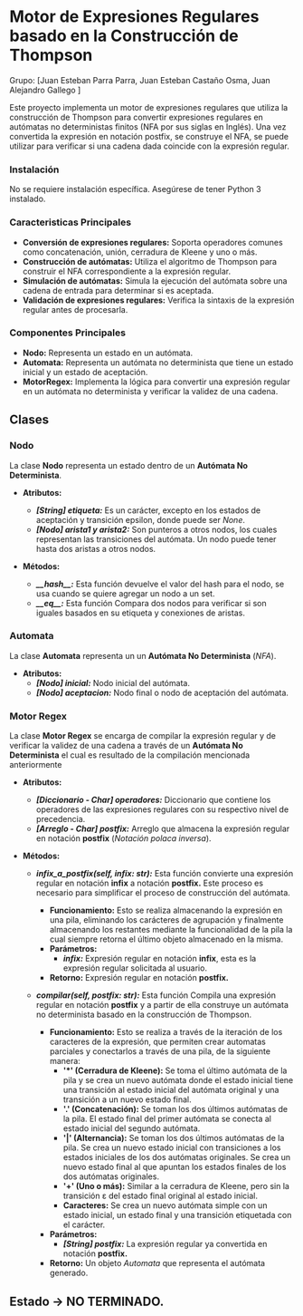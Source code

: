# Motor de Expresiones Regulares basado en la Construcción de Thompson
Grupo: [Juan Esteban Parra Parra, Juan Esteban Castaño Osma, Juan Alejandro Gallego ]

Este proyecto implementa un motor de expresiones regulares que utiliza la construcción de 
Thompson para convertir expresiones regulares en autómatas no deterministas finitos (NFA por sus siglas en Inglés).
Una vez convertida la expresión en notación postfix, se construye el NFA, se puede utilizar para verificar si una cadena
dada coincide con la expresión regular.

### Instalación

No se requiere instalación específica.  Asegúrese de tener Python 3 instalado.

### Caracteristicas Principales
- **Conversión de expresiones regulares:** Soporta operadores comunes como concatenación, unión, cerradura de Kleene y uno o más.
- **Construcción de autómatas:** Utiliza el algoritmo de Thompson para construir el NFA correspondiente a la expresión regular.
- **Simulación de autómatas:** Simula la ejecución del autómata sobre una cadena de entrada para determinar si es aceptada.
- **Validación de expresiones regulares:** Verifica la sintaxis de la expresión regular antes de procesarla.

### Componentes Principales
- **Nodo:** Representa un estado en un autómata.
- **Automata:** Representa un autómata no determinista que tiene un estado inicial y un estado de aceptación.
- **MotorRegex:** Implementa la lógica para convertir una expresión regular en un autómata no determinista y verificar la validez de una cadena.

## Clases

### Nodo
La clase **Nodo** representa un estado dentro de un **Autómata No Determinista**.

- **Atributos:**
  - _**[String] etiqueta:**_ Es un carácter, excepto en los estados de aceptación y transición epsilon, donde puede ser _None_.
  - _**[Nodo] arista1 y arista2:**_ Son punteros a otros nodos, los cuales representan las transiciones del autómata. Un nodo puede tener hasta dos aristas a otros nodos.
  
- **Métodos:**
  - _**\_\_hash\_\_:**_ Esta función devuelve el valor del hash para el nodo, se usa cuando se quiere agregar un nodo a un set.
  - _**\_\_eq\_\_:**_ Esta función Compara dos nodos para verificar si son iguales basados en su etiqueta y conexiones de aristas.

### Automata
La clase **Automata** representa un un **Autómata No Determinista** (_NFA_).

- **Atributos:**
  - _**[Nodo] inicial:**_ Nodo inicial del autómata.
  - _**[Nodo] aceptacion:**_ Nodo final o nodo de aceptación del autómata.

### Motor Regex
La clase **Motor Regex** se encarga de compilar la expresión regular y de verificar la validez de una cadena a través de
un **Autómata No Determinista** el cual es resultado de la compilación mencionada anteriormente

- **Atributos:**
  - _**[Diccionario - Char] operadores:**_ Diccionario que contiene los operadores de las expresiones regulares con su respectivo nivel de precedencia.
  - _**[Arreglo - Char] postfix:**_ Arreglo que almacena la expresión regular en notación **postfix** (_Notación polaca inversa_).

- **Métodos:**
  - _**infix_a_postfix(self, infix: str):**_ Esta función convierte una expresión regular en notación **infix** a notación **postfix.** Este proceso es necesario para 
simplificar el proceso de construcción del autómata. 
    - **Funcionamiento:** Esto se realiza almacenando la expresión en una pila, eliminando los carácteres de agrupación y finalmente almacenando 
los restantes mediante la funcionalidad de la pila la cual siempre retorna el último objeto almacenado en la misma.
    - **Parámetros:**
      - _**infix:**_ Expresión regular en notación **infix**, esta es la expresión regular solicitada al usuario.
    - **Retorno:** Expresión regular en notación **postfix.**

  - _**compilar(self, postfix: str):**_ Esta función Compila una expresión regular en notación **postfix** y a partir de ella construye un 
autómata no determinista basado en la construcción de Thompson. 
    - **Funcionamiento:** Esto se realiza a través de la iteración de los caracteres de la expresión, 
que permiten crear automatas parciales y conectarlos a través de una pila, de la siguiente manera:
      - **'\*' (Cerradura de Kleene):** Se toma el último autómata de la pila y se crea un nuevo autómata donde el estado inicial tiene una transición al estado inicial del autómata original y una transición a un nuevo estado final.
      - **'.' (Concatenación):** Se toman los dos últimos autómatas de la pila. El estado final del primer autómata se conecta al estado inicial del segundo autómata.
      - **'|' (Alternancia):** Se toman los dos últimos autómatas de la pila. Se crea un nuevo estado inicial con transiciones a los estados iniciales de los dos autómatas originales. Se crea un nuevo estado final al que apuntan los estados finales de los dos autómatas originales.
      - **'+' (Uno o más):** Similar a la cerradura de Kleene, pero sin la transición ε del estado final original al estado inicial.
      - **Caracteres:** Se crea un nuevo autómata simple con un estado inicial, un estado final y una transición etiquetada con el carácter.
    - **Parámetros:**
      - _**[String] postfix:**_ La expresión regular ya convertida en notación **postfix.**
    - **Retorno:** Un objeto _Automata_ que representa el autómata generado.
## Estado -> NO TERMINADO. 
